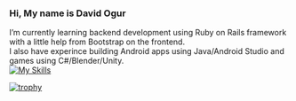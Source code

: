 ### Hi, My name is David Ogur
 I’m currently learning backend development using Ruby on Rails framework  with a little help from Bootstrap on the frontend.
 <br>
 I also have experince building Android apps using Java/Android Studio and games using C#/Blender/Unity.
 <br>
 [![My Skills](https://skillicons.dev/icons?i=androidstudio,cs,blender,bootstrap,ruby,rails,git,bash,linux,vscode,unity&theme=dark)](https://skillicons.dev)
 
 
 
 [![trophy](https://github-profile-trophy.vercel.app/?username=ogursoftware&theme=onedark)](https://github.com/ryo-ma/github-profile-trophy)
<!--
**ogursoftware/ogursoftware** is a ✨ _special_ ✨ repository because its `README.md` (this file) appears on your GitHub profile.

Here are some ideas to get you started:


 ...
- 👯 I’m looking to collaborate on ...
- 🤔 I’m looking for help with ...
- 💬 Ask me about ...
- 📫 How to reach me: ...
- 😄 Pronouns: ...
- ⚡ Fun fact: ...
-->
